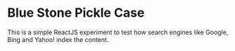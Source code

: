 # Blue Stone Pickle Case

This is a simple ReactJS experiment to test how search engines like Google, Bing and Yahoo! index the content.

